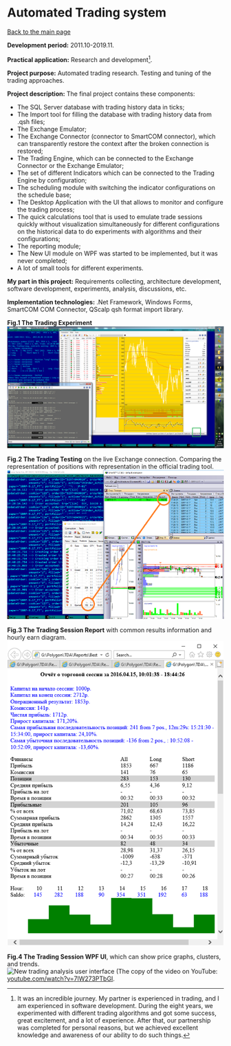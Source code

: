 # Automated Trading system

[Back to the main page](../../README.md)

**Development period:** 2011.10-2019.11.

**Practical application:** Research and development[^1].

**Project purpose:** Automated trading research. Testing and tuning of the trading approaches.

**Project description:**
The final project contains these components:

- The SQL Server database with trading history data in ticks;
- The Import tool for filling the database with trading history data from .qsh files;
- The Exchange Emulator;
- The Exchange Connector (connector to SmartCOM connector), which can transparently restore the context after the broken connection is restored;
- The Trading Engine, which can be connected to the Exchange Connector or the Exchange Emulator;
- The set of different Indicators which can be connected to the Trading Engine by configuration;
- The scheduling module with switching the indicator configurations on the schedule base;
- The Desktop Application with the UI that allows to monitor and configure the trading process;
- The quick calculations tool that is used to emulate trade sessions quickly without visualization simultaneously for different configurations on the historical data to do experiments with algorithms and their configurations;
- The reporting module;
- The New UI module on WPF was started to be  implemented, but it was never completed;
- A lot of small tools for different experiments.

**My part in this project:** Requirements collecting, architecture development, software development, experiments, analysis, discussions, etc.

**Implementation technologies:** .Net Framework, Windows Forms, SmartCOM COM Connector, QScalp qsh format import library.

**Fig.1 The Trading Experiment**<br>
![The Duplicator list](Images/Fig_01_Experiment.png)

**Fig.2 The Trading Testing** on the live Exchange connection. Comparing the representation of positions with representation in the official trading tool.<br>
![The Duplicator list](Images/Fig_02_Testing.png)

**Fig.3 The Trading Session Report** with common results information and hourly earn diagram.<br>
![Order Events lists](Images/Fig_03_Report.png)

**Fig.4 The Trading Session WPF UI**, which can show price graphs, clusters, and trends.<br>
![New trading analysis user interface](Images/Fig_04_SquirrelGraph.gif)
(The copy of the video on YouTube: [youtube.com/watch?v=7lW273PTbGI](https://www.youtube.com/watch?v=7lW273PTbGI).

[^1]: It was an incredible journey. My partner is experienced in trading, and I am experienced in software development. During the eight years, we experimented with different trading algorithms and got some success, great excitement, and a lot of experience. After that, our partnership was completed for personal reasons, but we achieved excellent knowledge and awareness of our ability to do such things.
